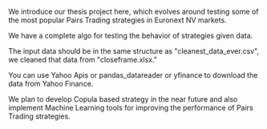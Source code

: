 We introduce our thesis project here, which evolves around testing some of the most popular Pairs Trading strategies in Euronext NV markets.

We have a complete algo for testing the behavior of strategies given data. 

The input data should be in the same structure as "cleanest_data_ever.csv", we cleaned that data from "closeframe.xlsx."

You can use Yahoo Apis or pandas_datareader or yfinance to download the data from Yahoo Finance.

We plan to develop Copula based strategy in the near future and also implement Machine Learning tools for improving the performance of Pairs Trading strategies.
